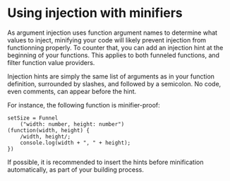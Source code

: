 # Using injection with minifiers

As argument injection uses function argument names to determine what values to inject, minifying your code will likely prevent injection from functionning properly. To counter that, you can add an injection hint at the beginning of your functions. This applies to both funneled functions, and filter function value providers.

Injection hints are simply the same list of arguments as in your function definition, surrounded by slashes, and followed by a semicolon. No code, even comments, can appear before the hint.

For instance, the following function is minifier-proof:

	setSize = Funnel
		("width: number, height: number")
	(function(width, height) {
		/width, height/;
		console.log(width + ", " + height);
	})

If possible, it is recommended to insert the hints before minification automatically, as part of your building process.
